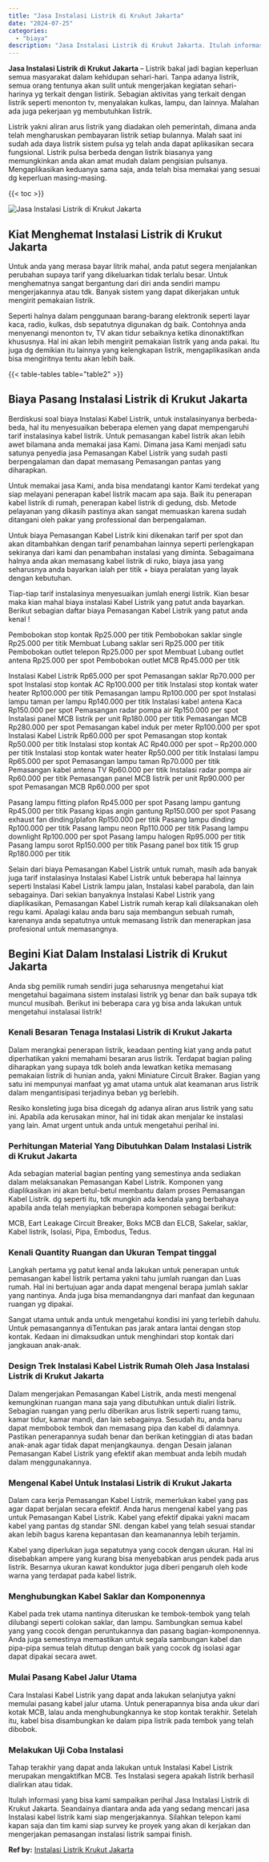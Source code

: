 ```yaml
---
title: "Jasa Instalasi Listrik di Krukut Jakarta"
date: "2024-07-25"
categories: 
  - "biaya"
description: "Jasa Instalasi Listrik di Krukut Jakarta. Itulah informasi yang bisa kami sampaikan perihal Jasa Instalasi Listrik di Krukut Jakarta. Seandainya diantara and..."
---
```


**Jasa Instalasi Listrik di Krukut Jakarta** – Listrik bakal jadi bagian keperluan semua masyarakat dalam kehidupan sehari-hari. Tanpa adanya listrik, semua orang tentunya akan sulit untuk mengerjakan kegiatan sehari-harinya yg terkait dengan listirik. Sebagian aktivitas yang terkait dengan listrik seperti menonton tv, menyalakan kulkas, lampu, dan lainnya. Malahan ada juga pekerjaan yg membutuhkan listrik.

Listrik yakni aliran arus listrik yang diadakan oleh pemerintah, dimana anda telah mengharuskan pembayaran listrik setiap bulannya. Malah saat ini sudah ada daya listrik sistem pulsa yg telah anda dapat aplikasikan secara fungsional. Listrik pulsa berbeda dengan listrik biasanya yang memungkinkan anda akan amat mudah dalam pengisian pulsanya. Mengaplikasikan keduanya sama saja, anda telah bisa memakai yang sesuai dg keperluan masing-masing.

{{< toc >}}

![Jasa Instalasi Listrik di Krukut Jakarta](/images/instalasi-listrik-murah20.png)

## Kiat Menghemat Instalasi Listrik di Krukut Jakarta

Untuk anda yang merasa bayar litrik mahal, anda patut segera menjalankan perubahan supaya tarif yang dikeluarkan tidak terlalu besar. Untuk menghematnya sangat bergantung dari diri anda sendiri mampu mengerjakannya atau tdk. Banyak sistem yang dapat dikerjakan untuk mengirit pemakaian listrik.

Seperti halnya dalam penggunaan barang-barang elektronik seperti layar kaca, radio, kulkas, dsb sepatutnya digunakan dg baik. Contohnya anda menyenangi menonton tv, TV akan tidur sebaiknya ketika dinonaktifkan khususnya. Hal ini akan lebih mengirit pemakaian listrik yang anda pakai. Itu juga dg demikian itu lainnya yang kelengkapan listrik, mengaplikasikan anda bisa mengiritnya tentu akan lebih baik.

{{< table-tables table="table2" >}}

## Biaya Pasang Instalasi Listrik di Krukut Jakarta

Berdiskusi soal biaya Instalasi Kabel Listrik, untuk instalasinyanya berbeda-beda, hal itu menyesuaikan beberapa elemen yang dapat mempengaruhi tarif instalasinya kabel listrik. Untuk pemasangan kabel listrik akan lebih awet bilamana anda memakai jasa Kami. Dimana jasa Kami menjadi satu satunya penyedia jasa Pemasangan Kabel Listrik yang sudah pasti berpengalaman dan dapat memasang Pemasangan pantas yang diharapkan.

Untuk memakai jasa Kami, anda bisa mendatangi kantor Kami terdekat yang siap melayani penerapan kabel listrik macam apa saja. Baik itu penerapan kabel listrik di rumah, penerapan kabel listrik di gedung, dsb. Metode pelayanan yang dikasih pastinya akan sangat memuaskan karena sudah ditangani oleh pakar yang professional dan berpengalaman.

Untuk biaya Pemasangan Kabel Listrik kini dikenakan tarif per spot dan akan ditambahkan dengan tarif penambahan lainnya seperti perlengkapan sekiranya dari kami dan penambahan instalasi yang diminta. Sebagaimana halnya anda akan memasang kabel listrik di ruko, biaya jasa yang seharusnya anda bayarkan ialah per titik + biaya peralatan yang layak dengan kebutuhan.

Tiap-tiap tarif instalasinya menyesuaikan jumlah energi listrik. Kian besar maka kian mahal biaya instalasi Kabel Listrik yang patut anda bayarkan. Berikut sebagian daftar biaya Pemasangan Kabel Listrik yang patut anda kenal !

Pembobokan stop kontak Rp25.000 per titik Pembobokan saklar single Rp25.000 per titik Membuat Lubang saklar seri Rp25.000 per titik Pembobokan outlet telepon Rp25.000 per spot Membuat Lubang outlet antena Rp25.000 per spot Pembobokan outlet MCB Rp45.000 per titik

Instalasi Kabel Listrik Rp65.000 per spot Pemasangan saklar Rp70.000 per spot Instalasi stop kontak AC Rp100.000 per titik Instalasi stop kontak water heater Rp100.000 per titik Pemasangan lampu Rp100.000 per spot Instalasi lampu taman per lampu Rp140.000 per titik Instalasi kabel antena Kaca Rp150.000 per spot Pemasangan radar pompa air Rp150.000 per spot Instalasi panel MCB listrik per unit Rp180.000 per titik Pemasangan MCB Rp280.000 per spot Pemasangan kabel induk per meter Rp100.000 per spot Instalasi Kabel Listrik Rp60.000 per spot Pemasangan stop kontak Rp50.000 per titik Instalasi stop kontak AC Rp40.000 per spot – Rp200.000 per titik Instalasi stop kontak water heater Rp50.000 per titik Instalasi lampu Rp65.000 per spot Pemasangan lampu taman Rp70.000 per titik Pemasangan kabel antena TV Rp60.000 per titik Instalasi radar pompa air Rp60.000 per titik Pemasangan panel MCB listrik per unit Rp90.000 per spot Pemasangan MCB Rp60.000 per spot

Pasang lampu fitting plafon Rp45.000 per spot Pasang lampu gantung Rp45.000 per titik Pasang kipas angin gantung Rp150.000 per spot Pasang exhaust fan dinding/plafon Rp150.000 per titik Pasang lampu dinding Rp100.000 per titik Pasang lampu neon Rp110.000 per titik Pasang lampu downlight Rp100.000 per spot Pasang lampu halogen Rp95.000 per titik Pasang lampu sorot Rp150.000 per titik Pasang panel box titik 15 grup Rp180.000 per titik

Selain dari biaya Pemasangan Kabel Listrik untuk rumah, masih ada banyak juga tarif instalasinya Instalasi Kabel Listrik untuk beberapa hal lainnya seperti Instalasi Kabel Listrik lampu jalan, Instalasi kabel parabola, dan lain sebagainya. Dari sekian banyaknya Instalasi Kabel Listrik yang diaplikasikan, Pemasangan Kabel Listrik rumah kerap kali dilaksanakan oleh regu kami. Apalagi kalau anda baru saja membangun sebuah rumah, karenanya anda sepatutnya untuk memasang listrik dan menerapkan jasa profesional untuk memasangnya.

## Begini Kiat Dalam Instalasi Listrik di Krukut Jakarta


Anda sbg pemilik rumah sendiri juga seharusnya mengetahui kiat mengetahui bagaimana sistem instalasi listrik yg benar dan baik supaya tdk muncul musibah. Berikut ini beberapa cara yg bisa anda lakukan untuk mengetahui instalasai listrik!

### Kenali Besaran Tenaga Instalasi Listrik di Krukut Jakarta

Dalam merangkai penerapan listrik, keadaan penting kiat yang anda patut diperhatikan yakni memahami besaran arus listrik. Terdapat bagian paling diharapkan yang supaya tdk boleh anda lewatkan ketika memasang pemakaian listrik di hunian anda, yakni Miniature Circuit Braker. Bagian yang satu ini mempunyai manfaat yg amat utama untuk alat keamanan arus listrik dalam mengantisipasi terjadinya beban yg berlebih.

Resiko konsleting juga bisa dicegah dg adanya aliran arus listrik yang satu ini. Apabila ada kerusakan minor, hal ini tidak akan menjalar ke instalasi yang lain. Amat urgent untuk anda untuk mengetahui perihal ini.

### Perhitungan Material Yang Dibutuhkan Dalam Instalasi Listrik di Krukut Jakarta

Ada sebagian material bagian penting yang semestinya anda sediakan dalam melaksanakan Pemasangan Kabel Listrik. Komponen yang diaplikasikan ini akan betul-betul membantu dalam proses Pemasangan Kabel Listrik. dg seperti itu, tdk mungkin ada kendala yang berbahaya apabila anda telah menyiapkan beberapa komponen sebagai berikut:

MCB, Eart Leakage Circuit Breaker, Boks MCB dan ELCB, Sakelar, saklar, Kabel listrik, Isolasi, Pipa, Embodus, Tedus.

### Kenali Quantity Ruangan dan Ukuran Tempat tinggal

Langkah pertama yg patut kenal anda lakukan untuk penerapan untuk pemasangan kabel listrik pertama yakni tahu jumlah ruangan dan Luas rumah. Hal ini bertujuan agar anda dapat mengenal berapa jumlah saklar yang nantinya. Anda juga bisa memandangnya dari manfaat dan kegunaan ruangan yg dipakai.

Sangat utama untuk anda untuk mengetahui kondisi ini yang terlebih dahulu. Untuk pemasangannya diTentukan pas jarak antara lantai dengan stop kontak. Kedaan ini dimaksudkan untuk menghindari stop kontak dari jangkauan anak-anak.

### Design Trek Instalasi Kabel Listrik Rumah Oleh Jasa Instalasi Listrik di Krukut Jakarta

Dalam mengerjakan Pemasangan Kabel Listrik, anda mesti mengenal kemungkinan ruangan mana saja yang dibutuhkan untuk dialiri listrik. Sebagian ruangan yang perlu diberikan arus listrik seperti ruang tamu, kamar tidur, kamar mandi, dan lain sebagainya. Sesudah itu, anda baru dapat membobok tembok dan memasang pipa dan kabel di dalamnya. Pastikan penerapannya sudah benar dan berikan ketinggian di atas badan anak-anak agar tidak dapat menjangkaunya. dengan Desain jalanan Pemasangan Kabel Listrik yang efektif akan membuat anda lebih mudah dalam menggunakannya.

### Mengenal Kabel Untuk Instalasi Listrik di Krukut Jakarta

Dalam cara kerja Pemasangan Kabel Listrik, memerlukan kabel yang pas agar dapat berjalan secara efektif. Anda harus mengenal kabel yang pas untuk Pemasangan Kabel Listrik. Kabel yang efektif dipakai yakni macam kabel yang pantas dg standar SNI. dengan kabel yang telah sesuai standar akan lebih bagus karena kepantasan dan keamanannya lebih terjamin.

Kabel yang diperlukan juga sepatutnya yang cocok dengan ukuran. Hal ini disebabkan ampere yang kurang bisa menyebabkan arus pendek pada arus listrik. Besarnya ukuran kawat konduktor juga diberi pengaruh oleh kode warna yang terdapat pada kabel listrik.

### Menghubungkan Kabel Saklar dan Komponennya

Kabel pada trek utama nantinya diteruskan ke tembok-tembok yang telah dilubangi seperti colokan saklar, dan lampu. Sambungkan semua kabel yang yang cocok dengan peruntukannya dan pasang bagian-komponennya. Anda juga semestinya memastikan untuk segala sambungan kabel dan pipa-pipa semua telah ditutup dengan baik yang cocok dg isolasi agar dapat dipakai secara awet.

### Mulai Pasang Kabel Jalur Utama

Cara Instalasi Kabel Listrik yang dapat anda lakukan selanjutya yakni memulai pasang kabel jalur utama. Untuk penerapannya bisa anda ukur dari kotak MCB, lalau anda menghubungkannya ke stop kontak terakhir. Setelah itu, kabel bisa disambungkan ke dalam pipa listrik pada tembok yang telah dibobok.

### Melakukan Uji Coba Instalasi

Tahap terakhir yang dapat anda lakukan untuk Instalasi Kabel Listrik merupakan mengaktifkan MCB. Tes Instalasi segera apakah listrik berhasil dialirkan atau tidak.

Itulah informasi yang bisa kami sampaikan perihal Jasa Instalasi Listrik di Krukut Jakarta. Seandainya diantara anda ada yang sedang mencari jasa Instalasi kabel listrik kami siap mengerjakannya. Silahkan telepon kami kapan saja dan tim kami siap survey ke proyek yang akan di kerjakan dan mengerjakan pemasangan instalasi listrik sampai finish.

**Ref by:** [Instalasi Listrik Krukut Jakarta](https://id.wikipedia.org/wiki/Instalasi)

